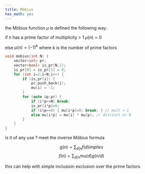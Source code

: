 ```yaml
---
title: Möbius
has_math: yes
---
```


the Möbius function $\mu$ is defined the following way:

if n has a prime factor of multiplicity > 1 $\mu(n) = 0$

else $\mu(n) = (-1)^k$ where $k$ is the number of prime factors

```cpp
void mobius(int N) {
    vector<int> pr;
    vector<bool> is_pr(N,1);
    is_pr[0] = is_pr[1] = 0;
    for (int i=2;i<N;i++) {
        if (is_pr[i]) {
            pr.push_back(i);
            mu[i] = -1;
        }
        for (auto &p:pr) {
            if (i*p>=N) break;
            is_pr[i*p]=0;
            if (i%p==0) { mu[i*p]=0; break; } // mult > 1
            else mu[i*p] = mu[i] * mu[p]; // distinct or 0
        }
    }
}
```

is it of any use ?
meet the inverse Möbius formula

$$
g(n) = \sum_{d|n} f(d) implies
$$$$
f(n) = \sum_{d|n} mu(d) g(n/d)
$$

this can help with simple inclusioin exclusion over the prime factors

